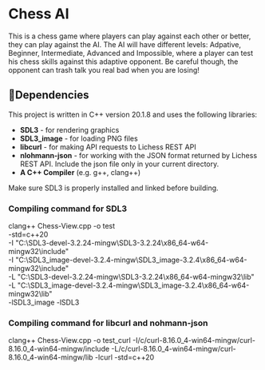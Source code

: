 # Chess AI

This is a chess game where players can play against each other or better, they can play against the AI. The AI will have different levels: Adpative, Beginner, Intermediate, Advanced and Impossible, where a player can test his chess skills against this adaptive opponent. Be careful though, the opponent can trash talk you real bad when you are losing!

## 🧩Dependencies 

This project is written in C++ version 20.1.8 and uses the following libraries:

- **SDL3** - for rendering graphics
- **SDL3_image** - for loading PNG files
- **libcurl** - for making API requests to Lichess REST API
- **nlohmann-json** - for working with the JSON format returned by Lichess REST API.
                      Include the json file only in your current directory.
- **A C++ Compiler** (e.g. g++, clang++)

Make sure SDL3 is properly installed and linked before building.

### Compiling command for SDL3
clang++ Chess-View.cpp -o test \
    -std=c++20 \
    -I "C:\SDL3-devel-3.2.24-mingw\SDL3-3.2.24\x86_64-w64-mingw32\include" \
    -I "C:\SDL3_image-devel-3.2.4-mingw\SDL3_image-3.2.4\x86_64-w64-mingw32\include" \
    -L "C:\SDL3-devel-3.2.24-mingw\SDL3-3.2.24\x86_64-w64-mingw32\lib" \
    -L "C:\SDL3_image-devel-3.2.4-mingw\SDL3_image-3.2.4\x86_64-w64-mingw32\lib" \
    -lSDL3_image -lSDL3


### Compiling command for libcurl and nohmann-json
clang++ Chess-View.cpp -o test_curl   -I/c/curl-8.16.0_4-win64-mingw/curl-8.16.0_4-win64-mingw/include   -L/c/curl-8.16.0_4-win64-mingw/curl-8.16.0_4-win64-mingw/lib   -lcurl -std=c++20
